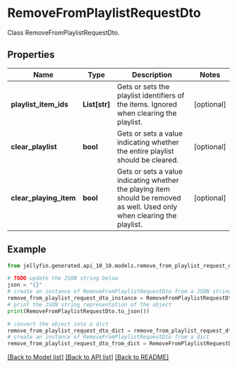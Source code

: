 # RemoveFromPlaylistRequestDto

Class RemoveFromPlaylistRequestDto.

## Properties

Name | Type | Description | Notes
------------ | ------------- | ------------- | -------------
**playlist_item_ids** | **List[str]** | Gets or sets the playlist identifiers of the items. Ignored when clearing the playlist. | [optional] 
**clear_playlist** | **bool** | Gets or sets a value indicating whether the entire playlist should be cleared. | [optional] 
**clear_playing_item** | **bool** | Gets or sets a value indicating whether the playing item should be removed as well. Used only when clearing the playlist. | [optional] 

## Example

```python
from jellyfin.generated.api_10_10.models.remove_from_playlist_request_dto import RemoveFromPlaylistRequestDto

# TODO update the JSON string below
json = "{}"
# create an instance of RemoveFromPlaylistRequestDto from a JSON string
remove_from_playlist_request_dto_instance = RemoveFromPlaylistRequestDto.from_json(json)
# print the JSON string representation of the object
print(RemoveFromPlaylistRequestDto.to_json())

# convert the object into a dict
remove_from_playlist_request_dto_dict = remove_from_playlist_request_dto_instance.to_dict()
# create an instance of RemoveFromPlaylistRequestDto from a dict
remove_from_playlist_request_dto_from_dict = RemoveFromPlaylistRequestDto.from_dict(remove_from_playlist_request_dto_dict)
```
[[Back to Model list]](../README.md#documentation-for-models) [[Back to API list]](../README.md#documentation-for-api-endpoints) [[Back to README]](../README.md)


